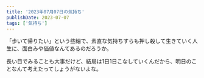 ```yaml
---
title: '2023年07月07日の気持ち'
publishDate: 2023-07-07
tags: ['気持ち']
---
```


「歩いて帰りたい」という些細で、素直な気持ちすらも押し殺して生きていく人生に、面白みや価値なんてあるのだろうか。

長い目でみることも大事だけど、結局は1日1日こなしていくんだから、明日のことなんて考えたってしょうがないよな。
